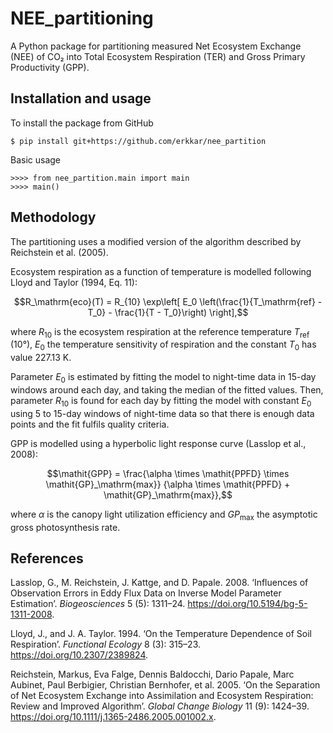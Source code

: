 NEE_partitioning
================

A Python package for partitioning measured Net Ecosystem Exchange (NEE) of CO₂
into Total Ecosystem Respiration (TER) and Gross Primary Productivity (GPP).

Installation and usage
----------------------

To install the package from GitHub

    $ pip install git+https://github.com/erkkar/nee_partition

Basic usage

    >>>> from nee_partition.main import main
    >>>> main()

Methodology
-----------

The partitioning  uses a modified version of the algorithm described by 
Reichstein et al. (2005).

Ecosystem respiration as a function of temperature is modelled 
following Lloyd and Taylor (1994, Eq. 11):
```math
R_\mathrm{eco}(T) 
    = R_{10} 
        \exp\left[
            E_0 \left(\frac{1}{T_\mathrm{ref} - T_0} - \frac{1}{T - T_0}\right)
        \right],
```
where $R_{10}$ is the ecosystem respiration at the reference temperature 
$T_\mathrm{ref}$ (10°), $E_0$ the temperature sensitivity of respiration 
and the constant $T_0$ has value 227.13 K.

Parameter $E_0$ is estimated by fitting the model to night-time data in 
15-day windows around each day, and taking the median of the fitted values.
Then, parameter $R_{10}$ is found for each day by fitting the model with 
constant $E_0$ using 5 to 15-day windows of night-time data 
so that there is enough data points and the fit fulfils quality criteria.

GPP is modelled using a hyperbolic light response curve (Lasslop et al., 2008):
```math
\mathit{GPP} 
    = \frac{\alpha \times \mathit{PPFD} \times \mathit{GP}_\mathrm{max}}
           {\alpha \times \mathit{PPFD} + \mathit{GP}_\mathrm{max}},
```
where $\alpha$ is the canopy light utilization efficiency 
and $\mathit{GP}_\mathrm{max}$ the asymptotic gross photosynthesis rate.

References
----------
Lasslop, G., M. Reichstein, J. Kattge, and D. Papale. 2008. ‘Influences
of Observation Errors in Eddy Flux Data on Inverse Model Parameter
Estimation’. *Biogeosciences* 5 (5): 1311–24.
https://doi.org/10.5194/bg-5-1311-2008.

Lloyd, J., and J. A. Taylor. 1994. ‘On the Temperature Dependence of Soil
Respiration’. *Functional Ecology* 8 (3): 315–23.
https://doi.org/10.2307/2389824.

Reichstein, Markus, Eva Falge, Dennis Baldocchi, Dario Papale, Marc Aubinet, Paul Berbigier, Christian Bernhofer, et al. 2005. ‘On the Separation of Net Ecosystem Exchange into Assimilation and Ecosystem Respiration: Review and Improved Algorithm’. *Global Change Biology* 11 (9): 1424–39. https://doi.org/10.1111/j.1365-2486.2005.001002.x.

